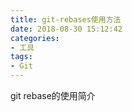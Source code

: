 ```yaml
---
title: git-rebases使用方法
date: 2018-08-30 15:12:42
categories:
- 工具
tags:
- Git
---
```


git rebase的使用简介

